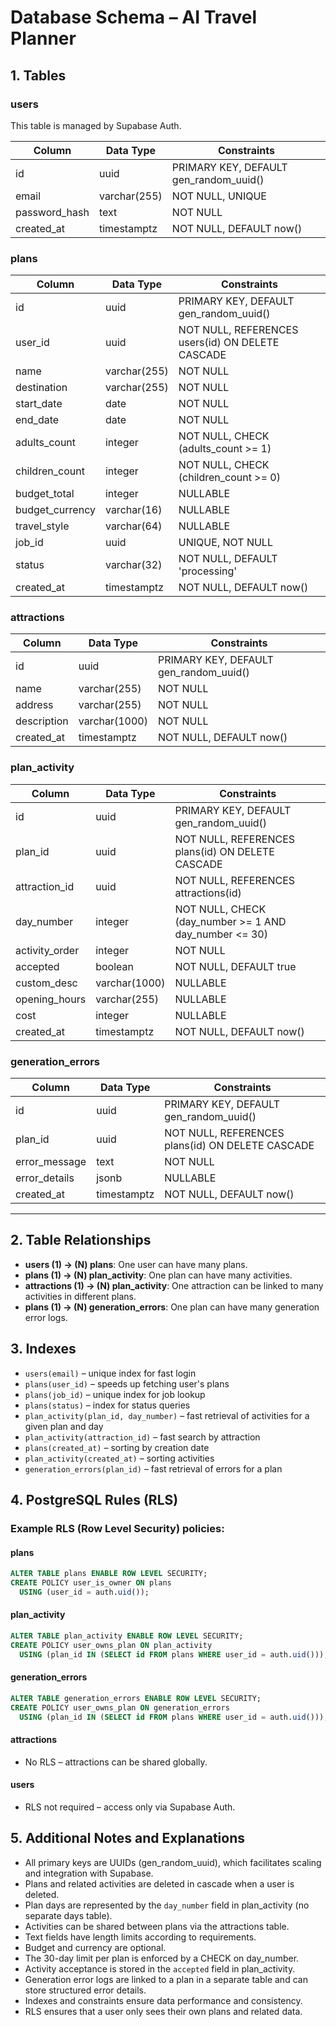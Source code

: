 # Database Schema – AI Travel Planner

## 1. Tables

### users

This table is managed by Supabase Auth.

| Column        | Data Type    | Constraints                            |
| ------------- | ------------ | -------------------------------------- |
| id            | uuid         | PRIMARY KEY, DEFAULT gen_random_uuid() |
| email         | varchar(255) | NOT NULL, UNIQUE                       |
| password_hash | text         | NOT NULL                               |
| created_at    | timestamptz  | NOT NULL, DEFAULT now()                |

### plans

| Column          | Data Type    | Constraints                                      |
| --------------- | ------------ | ------------------------------------------------ |
| id              | uuid         | PRIMARY KEY, DEFAULT gen_random_uuid()           |
| user_id         | uuid         | NOT NULL, REFERENCES users(id) ON DELETE CASCADE |
| name            | varchar(255) | NOT NULL                                         |
| destination     | varchar(255) | NOT NULL                                         |
| start_date      | date         | NOT NULL                                         |
| end_date        | date         | NOT NULL                                         |
| adults_count    | integer      | NOT NULL, CHECK (adults_count >= 1)              |
| children_count  | integer      | NOT NULL, CHECK (children_count >= 0)            |
| budget_total    | integer      | NULLABLE                                         |
| budget_currency | varchar(16)  | NULLABLE                                         |
| travel_style    | varchar(64)  | NULLABLE                                         |
| job_id          | uuid         | UNIQUE, NOT NULL                                 |
| status          | varchar(32)  | NOT NULL, DEFAULT 'processing'                   |
| created_at      | timestamptz  | NOT NULL, DEFAULT now()                          |

### attractions

| Column      | Data Type     | Constraints                            |
| ----------- | ------------- | -------------------------------------- |
| id          | uuid          | PRIMARY KEY, DEFAULT gen_random_uuid() |
| name        | varchar(255)  | NOT NULL                               |
| address     | varchar(255)  | NOT NULL                               |
| description | varchar(1000) | NOT NULL                               |
| created_at  | timestamptz   | NOT NULL, DEFAULT now()                |

### plan_activity

| Column         | Data Type     | Constraints                                            |
| -------------- | ------------- | ------------------------------------------------------ |
| id             | uuid          | PRIMARY KEY, DEFAULT gen_random_uuid()                 |
| plan_id        | uuid          | NOT NULL, REFERENCES plans(id) ON DELETE CASCADE       |
| attraction_id  | uuid          | NOT NULL, REFERENCES attractions(id)                   |
| day_number     | integer       | NOT NULL, CHECK (day_number >= 1 AND day_number <= 30) |
| activity_order | integer       | NOT NULL                                               |
| accepted       | boolean       | NOT NULL, DEFAULT true                                 |
| custom_desc    | varchar(1000) | NULLABLE                                               |
| opening_hours  | varchar(255)  | NULLABLE                                               |
| cost           | integer       | NULLABLE                                               |
| created_at     | timestamptz   | NOT NULL, DEFAULT now()                                |

### generation_errors

| Column        | Data Type   | Constraints                                      |
| ------------- | ----------- | ------------------------------------------------ |
| id            | uuid        | PRIMARY KEY, DEFAULT gen_random_uuid()           |
| plan_id       | uuid        | NOT NULL, REFERENCES plans(id) ON DELETE CASCADE |
| error_message | text        | NOT NULL                                         |
| error_details | jsonb       | NULLABLE                                         |
| created_at    | timestamptz | NOT NULL, DEFAULT now()                          |

---

## 2. Table Relationships

- **users (1) → (N) plans**: One user can have many plans.
- **plans (1) → (N) plan_activity**: One plan can have many activities.
- **attractions (1) → (N) plan_activity**: One attraction can be linked to many activities in different plans.
- **plans (1) → (N) generation_errors**: One plan can have many generation error logs.

## 3. Indexes

- `users(email)` – unique index for fast login
- `plans(user_id)` – speeds up fetching user's plans
- `plans(job_id)` – unique index for job lookup
- `plans(status)` – index for status queries
- `plan_activity(plan_id, day_number)` – fast retrieval of activities for a given plan and day
- `plan_activity(attraction_id)` – fast search by attraction
- `plans(created_at)` – sorting by creation date
- `plan_activity(created_at)` – sorting activities
- `generation_errors(plan_id)` – fast retrieval of errors for a plan

## 4. PostgreSQL Rules (RLS)

### Example RLS (Row Level Security) policies:

#### plans

```sql
ALTER TABLE plans ENABLE ROW LEVEL SECURITY;
CREATE POLICY user_is_owner ON plans
  USING (user_id = auth.uid());
```

#### plan_activity

```sql
ALTER TABLE plan_activity ENABLE ROW LEVEL SECURITY;
CREATE POLICY user_owns_plan ON plan_activity
  USING (plan_id IN (SELECT id FROM plans WHERE user_id = auth.uid()));
```

#### generation_errors

```sql
ALTER TABLE generation_errors ENABLE ROW LEVEL SECURITY;
CREATE POLICY user_owns_plan ON generation_errors
  USING (plan_id IN (SELECT id FROM plans WHERE user_id = auth.uid()));
```

#### attractions

- No RLS – attractions can be shared globally.

#### users

- RLS not required – access only via Supabase Auth.

## 5. Additional Notes and Explanations

- All primary keys are UUIDs (gen_random_uuid), which facilitates scaling and integration with Supabase.
- Plans and related activities are deleted in cascade when a user is deleted.
- Plan days are represented by the `day_number` field in plan_activity (no separate days table).
- Activities can be shared between plans via the attractions table.
- Text fields have length limits according to requirements.
- Budget and currency are optional.
- The 30-day limit per plan is enforced by a CHECK on day_number.
- Activity acceptance is stored in the `accepted` field in plan_activity.
- Generation error logs are linked to a plan in a separate table and can store structured error details.
- Indexes and constraints ensure data performance and consistency.
- RLS ensures that a user only sees their own plans and related data.
